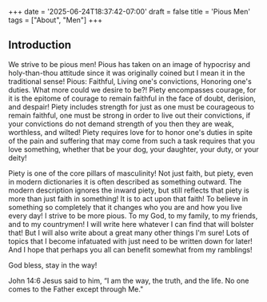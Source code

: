 +++
date = '2025-06-24T18:37:42-07:00'
draft = false
title = 'Pious Men'
tags = ["About", "Men"]
+++
## Introduction

We strive to be pious men! Pious has taken on an image of hypocrisy and holy-than-thou attitude since it was originally coined but I mean it in the traditional
sense! Pious: Faithful, Living one's convictions, Honoring one's duties. What more could we desire to be?! Piety encompasses courage, for it is the epitome of courage
to remain faithful in the face of doubt, derision, and despair! Piety includes strength for just as one must be courageous to remain faithful, one must be
strong in order to live out their convictions, if your convictions do not demand strength of you then they are weak, worthless, and wilted! Piety requires love
for to honor one's duties in spite of the pain and suffering that may come from such a task requires that you love something, whether that be your dog, your daughter,
your duty, or your deity!

Piety is one of the core pillars of masculinity! Not just faith, but piety, even in modern dictionaries it is often described as something outward. The modern
description ignores the inward piety, but still reflects that piety is more than just faith in something! It is to act upon that faith! To believe in something
so completely that it changes who you are and how you live every day! I strive to be more pious. To my God, to my family, to my friends, and to my countrymen!
I will write here whatever I can find that will bolster that! But I will also write about a great many other things I'm sure! Lots of topics that I become
infatuated with just need to be written down for later! And I hope that perhaps you all can benefit somewhat from my ramblings!

God bless, stay in the way!

John 14:6 Jesus said to him, “I am the way, the truth, and the life. No one comes to the Father except through Me."